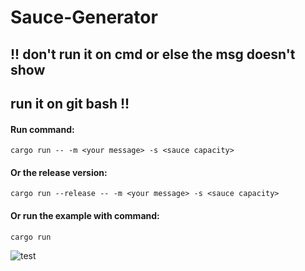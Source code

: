# Sauce-Generator
## !! don't run it on cmd or else the msg doesn't show

## run it on git bash !!
#### Run command:
```
cargo run -- -m <your message> -s <sauce capacity>
```
#### Or the release version:
```
cargo run --release -- -m <your message> -s <sauce capacity>
```
#### Or run the example with command:
```
cargo run
```

![test](https://github.com/IsekaiCode/sauce-generator/assets/109307799/ea7723a3-776e-4005-baac-9cadaff78b61)
